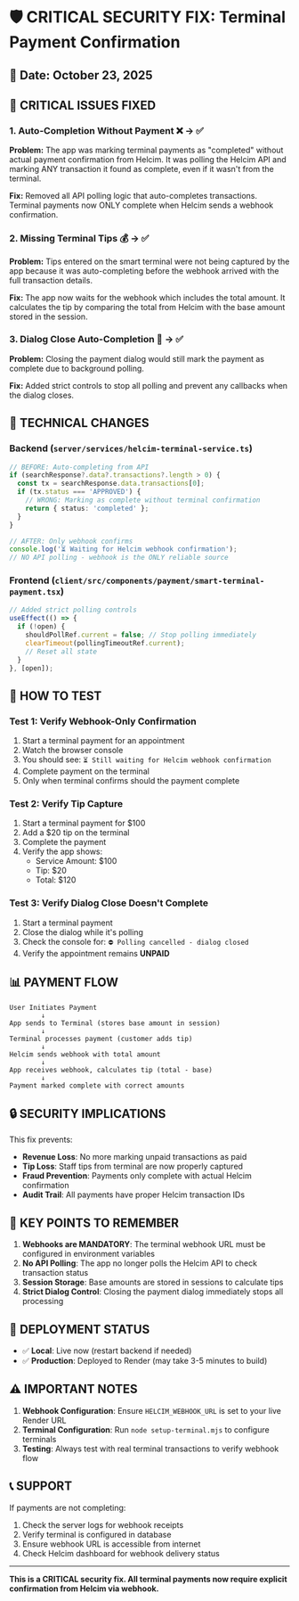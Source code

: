 # 🛡️ CRITICAL SECURITY FIX: Terminal Payment Confirmation

## 📅 Date: October 23, 2025

## 🚨 **CRITICAL ISSUES FIXED**

### 1. **Auto-Completion Without Payment** ❌ → ✅
**Problem:** The app was marking terminal payments as "completed" without actual payment confirmation from Helcim. It was polling the Helcim API and marking ANY transaction it found as complete, even if it wasn't from the terminal.

**Fix:** Removed all API polling logic that auto-completes transactions. Terminal payments now ONLY complete when Helcim sends a webhook confirmation.

### 2. **Missing Terminal Tips** 💰 → ✅
**Problem:** Tips entered on the smart terminal were not being captured by the app because it was auto-completing before the webhook arrived with the full transaction details.

**Fix:** The app now waits for the webhook which includes the total amount. It calculates the tip by comparing the total from Helcim with the base amount stored in the session.

### 3. **Dialog Close Auto-Completion** 🚫 → ✅
**Problem:** Closing the payment dialog would still mark the payment as complete due to background polling.

**Fix:** Added strict controls to stop all polling and prevent any callbacks when the dialog closes.

## 🔧 **TECHNICAL CHANGES**

### Backend (`server/services/helcim-terminal-service.ts`)
```typescript
// BEFORE: Auto-completing from API
if (searchResponse?.data?.transactions?.length > 0) {
  const tx = searchResponse.data.transactions[0];
  if (tx.status === 'APPROVED') {
    // WRONG: Marking as complete without terminal confirmation
    return { status: 'completed' };
  }
}

// AFTER: Only webhook confirms
console.log('⏳ Waiting for Helcim webhook confirmation');
// NO API polling - webhook is the ONLY reliable source
```

### Frontend (`client/src/components/payment/smart-terminal-payment.tsx`)
```typescript
// Added strict polling controls
useEffect(() => {
  if (!open) {
    shouldPollRef.current = false; // Stop polling immediately
    clearTimeout(pollingTimeoutRef.current);
    // Reset all state
  }
}, [open]);
```

## 🧪 **HOW TO TEST**

### Test 1: Verify Webhook-Only Confirmation
1. Start a terminal payment for an appointment
2. Watch the browser console
3. You should see: `⏳ Still waiting for Helcim webhook confirmation`
4. Complete payment on the terminal
5. Only when terminal confirms should the payment complete

### Test 2: Verify Tip Capture
1. Start a terminal payment for $100
2. Add a $20 tip on the terminal
3. Complete the payment
4. Verify the app shows:
   - Service Amount: $100
   - Tip: $20
   - Total: $120

### Test 3: Verify Dialog Close Doesn't Complete
1. Start a terminal payment
2. Close the dialog while it's polling
3. Check the console for: `⛔ Polling cancelled - dialog closed`
4. Verify the appointment remains **UNPAID**

## 📊 **PAYMENT FLOW**

```
User Initiates Payment
        ↓
App sends to Terminal (stores base amount in session)
        ↓
Terminal processes payment (customer adds tip)
        ↓
Helcim sends webhook with total amount
        ↓
App receives webhook, calculates tip (total - base)
        ↓
Payment marked complete with correct amounts
```

## 🔒 **SECURITY IMPLICATIONS**

This fix prevents:
- **Revenue Loss**: No more marking unpaid transactions as paid
- **Tip Loss**: Staff tips from terminal are now properly captured
- **Fraud Prevention**: Payments only complete with actual Helcim confirmation
- **Audit Trail**: All payments have proper Helcim transaction IDs

## 📝 **KEY POINTS TO REMEMBER**

1. **Webhooks are MANDATORY**: The terminal webhook URL must be configured in environment variables
2. **No API Polling**: The app no longer polls the Helcim API to check transaction status
3. **Session Storage**: Base amounts are stored in sessions to calculate tips
4. **Strict Dialog Control**: Closing the payment dialog immediately stops all processing

## 🚀 **DEPLOYMENT STATUS**

- ✅ **Local**: Live now (restart backend if needed)
- ✅ **Production**: Deployed to Render (may take 3-5 minutes to build)

## ⚠️ **IMPORTANT NOTES**

1. **Webhook Configuration**: Ensure `HELCIM_WEBHOOK_URL` is set to your live Render URL
2. **Terminal Configuration**: Run `node setup-terminal.mjs` to configure terminals
3. **Testing**: Always test with real terminal transactions to verify webhook flow

## 📞 **SUPPORT**

If payments are not completing:
1. Check the server logs for webhook receipts
2. Verify terminal is configured in database
3. Ensure webhook URL is accessible from internet
4. Check Helcim dashboard for webhook delivery status

---

**This is a CRITICAL security fix. All terminal payments now require explicit confirmation from Helcim via webhook.**

